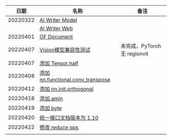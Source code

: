 
| 日期     | 名称                                                         | 备注                         |
| -------- | ------------------------------------------------------------ | ---------------------------- |
| 20220322 | [AI Writer Model](https://github.com/Oneflow-Inc/OneCloud/pull/79) |                              |
|          | [AI Writer Web](https://github.com/Oneflow-Inc/OneCloud/pull/78) |                              |
| 20220401 | [OF Document](https://github.com/Oneflow-Inc/oneflow-documentation/pull/458) |                              |
| 20220407 | [Vision模型兼容性测试](https://github.com/Oneflow-Inc/OneTeam/issues/1271) | 未完成，PyTorch 无 regionvit |
| 20220407 | [添加 Tensor.half](https://github.com/Oneflow-Inc/oneflow/pull/7971) |                              |
| 20220408 | [添加 nn.functional.conv_transpose](https://github.com/Oneflow-Inc/oneflow/pull/7991) |                              |
| 20220412 | [添加 nn.init.orthogonal](https://github.com/Oneflow-Inc/oneflow/pull/8009) |                              |
| 20220418 | [添加 amin](https://github.com/Oneflow-Inc/oneflow/pull/8042) |                              |
| 20220419 | [添加 byte](https://github.com/Oneflow-Inc/oneflow/pull/8053) |                              |
| 20220420 | [统一接口文档版本为 1.10](https://github.com/Oneflow-Inc/oneflow/pull/8058) |                              |
| 20220422 | [修改 reduce ops](https://github.com/Oneflow-Inc/oneflow/pull/8085) |                              |
|          |                                                              |                              |

